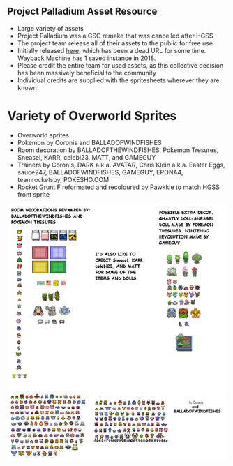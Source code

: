 ## Project Palladium Asset Resource
- Large variety of assets
- Project Palladium was a GSC remake that was cancelled after HGSS
- The project team release all of their assets to the public for free use
- Initially released [here](http://psc.ramp-it.ca/stuffpds/), which has been a dead URL for some time. Wayback Machine has 1 saved instance in 2018.
- Please credit the entire team for used assets, as this collective decision has been massively beneficial to the community
- Individual credits are supplied with the spritesheets wherever they are known

# Variety of Overworld Sprites
- Overworld sprites
- Pokemon by Coronis and BALLADOFWINDFISHES
- Room decoration by BALLADOFTHEWINDFISHES, Pokemon Tresures, Sneasel, KARR, celebi23, MATT, and GAMEGUY
- Trainers by Coronis, DARK a.k.a. AVATAR, Chris Klein a.k.a. Easter Eggs, sauce247, BALLADOFWINDFISHES, GAMEGUY, EPONA4, teamrocketspy, POKESHO.COM
- Rocket Grunt F reformated and recoloured by Pawkkie to match HGSS front sprite

![roomdecor.png](roomdecor.png)
![pokemon_ows.png](pokemon_ows.png)